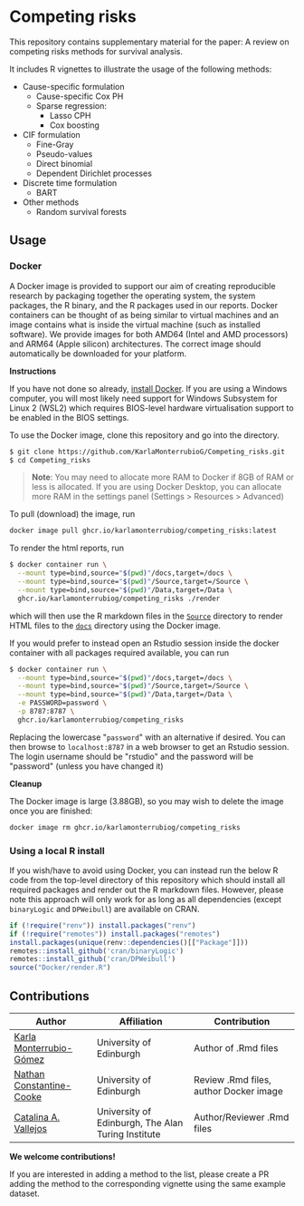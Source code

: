 # Competing risks

This repository contains supplementary material for the paper: A review on
competing risks methods for survival analysis.

It includes R vignettes to illustrate the usage of the following methods:

* Cause-specific formulation
  + Cause-specific Cox PH
  + Sparse regression:
     - Lasso CPH
     - Cox boosting
* CIF formulation
  + Fine-Gray
  + Pseudo-values
  + Direct binomial
  + Dependent Dirichlet processes
* Discrete time formulation
  + BART
* Other methods
  + Random survival forests

## Usage

### Docker

A Docker image is provided to support our aim of creating reproducible research
by packaging together the operating system, the system packages, the R binary,
and the R packages used in our reports. Docker containers can be thought of as
being similar to virtual machines and an image contains what is inside the
virtual machine (such as installed software). We provide images for both AMD64
(Intel and AMD processors) and ARM64 (Apple silicon) architectures. The correct
image should automatically be downloaded for your platform.   

**Instructions**

If you have not done so already, [install Docker](https://www.docker.com). If
you are using a Windows computer, you will most likely need support for Windows
Subsystem for Linux 2 (WSL2) which requires BIOS-level hardware virtualisation
support to be enabled in the BIOS settings. 

To use the Docker image, clone this repository and go into the directory.

``` bash
$ git clone https://github.com/KarlaMonterrubioG/Competing_risks.git
$ cd Competing_risks
```

> **Note**: You may need to allocate more RAM to Docker if 8GB of RAM or less 
is allocated. If you are using Docker Desktop, you can allocate more RAM in the
settings panel (Settings > Resources > Advanced)

To pull (download) the image, run

``` bash
docker image pull ghcr.io/karlamonterrubiog/competing_risks:latest
```

To render the html reports, run

``` bash
$ docker container run \
  --mount type=bind,source="$(pwd)"/docs,target=/docs \
  --mount type=bind,source="$(pwd)"/Source,target=/Source \
  --mount type=bind,source="$(pwd)"/Data,target=/Data \
  ghcr.io/karlamonterrubiog/competing_risks ./render
```

which will then use the R markdown files in the [`Source`](Source) directory to
render HTML files to the [`docs`](docs) directory using the Docker image.

If you would prefer to instead open an Rstudio session inside the docker
container with all packages required available, you can run

``` bash
$ docker container run \
  --mount type=bind,source="$(pwd)"/docs,target=/docs \
  --mount type=bind,source="$(pwd)"/Source,target=/Source \
  --mount type=bind,source="$(pwd)"/Data,target=/Data \
  -e PASSWORD=password \
  -p 8787:8787 \
  ghcr.io/karlamonterrubiog/competing_risks
```

Replacing the lowercase "`password`" with an alternative if desired. You can
then browse to `localhost:8787` in a web browser to get an Rstudio session. The
login username should be "rstudio" and the password will be "password" (unless
you have changed it)

**Cleanup**

The Docker image is large (3.88GB), so you may wish to delete the image once you
are finished:

``` bash
docker image rm ghcr.io/karlamonterrubiog/competing_risks
```

### Using a local R install

If you wish/have to avoid using Docker, you can instead run the below R code
from the top-level directory of this repository which should install all
required packages and render out the R markdown files. However, please note this
approach will only work for as long as all dependencies (except `binaryLogic`
and `DPWeibull`) are available on CRAN.

``` R
if (!require("renv")) install.packages("renv")
if (!require("remotes")) install.packages("remotes")
install.packages(unique(renv::dependencies()[["Package"]]))
remotes::install_github('cran/binaryLogic')
remotes::install_github('cran/DPWeibull')
source("Docker/render.R")
```

## Contributions

| Author                    | Affiliation                                       | Contribution                                       |
| ------------------------- |---------------------------------------------------|--------------------------                          |
| [Karla Monterrubio-Gómez](https://github.com/KarlaMonterrubioG)| University of Edinburgh   | Author of .Rmd files                  |
| [Nathan Constantine-Cooke](https://github.com/nathansam)| University of Edinburgh | Review .Rmd files, author Docker image         |
| [Catalina A. Vallejos](https://github.com/catavallejos)| University of Edinburgh, The Alan Turing Institute| Author/Reviewer .Rmd files |

**We welcome contributions!**

If you are interested in adding a method to the list, please create a PR adding the method to the corresponding vignette using the same example dataset.
